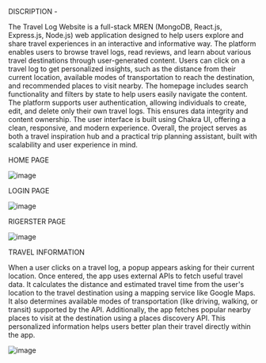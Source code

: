 DISCRIPTION - 

The Travel Log Website is a full-stack MREN (MongoDB, React.js, Express.js, Node.js) web application designed to help users explore and share travel experiences in an interactive and informative way. The platform enables users to browse travel logs, read reviews, and learn about various travel destinations through user-generated content.
Users can click on a travel log to get personalized insights, such as the distance from their current location, available modes of transportation to reach the destination, and recommended places to visit nearby. The homepage includes search functionality and filters by state to help users easily navigate the content.
The platform supports user authentication, allowing individuals to create, edit, and delete only their own travel logs. This ensures data integrity and content ownership. The user interface is built using Chakra UI, offering a clean, responsive, and modern experience.
Overall, the project serves as both a travel inspiration hub and a practical trip planning assistant, built with scalability and user experience in mind.

HOME PAGE

![image](https://github.com/user-attachments/assets/3ce3f8cf-142e-4bc8-a444-ca067703c33f)

LOGIN PAGE

![image](https://github.com/user-attachments/assets/ced5b9f2-02e7-407e-b03a-e56956c23176)


RIGERSTER PAGE

![image](https://github.com/user-attachments/assets/4c0a8ec0-9472-4568-8204-281546e3560f)

TRAVEL INFORMATION

When a user clicks on a travel log, a popup appears asking for their current location. Once entered, the app uses external APIs to fetch useful travel data. It calculates the distance and estimated travel time from the user's location to the travel destination using a mapping service like Google Maps. It also determines available modes of transportation (like driving, walking, or transit) supported by the API. Additionally, the app fetches popular nearby places to visit at the destination using a places discovery API. This personalized information helps users better plan their travel directly within the app.

![image](https://github.com/user-attachments/assets/df895c60-76e1-463b-9db7-53e6cb9faac0)

